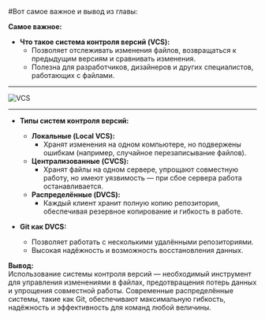 #Вот самое важное и вывод из главы:  

**Самое важное:**  
- **Что такое система контроля версий (VCS):**  
   - Позволяет отслеживать изменения файлов, возвращаться к предыдущим версиям и сравнивать изменения.  
   - Полезна для разработчиков, дизайнеров и других специалистов, работающих с файлами.
___
![VCS](https://git-scm.com/book/en/v2/images/local.png)
___

- **Типы систем контроля версий:**  
   - **Локальные (Local VCS):**  
     - Хранят изменения на одном компьютере, но подвержены ошибкам (например, случайное перезаписывание файлов).  
   - **Централизованные (CVCS):**  
     - Хранят файлы на одном сервере, упрощают совместную работу, но имеют уязвимость — при сбое сервера работа останавливается.  
   - **Распределённые (DVCS):**  
     - Каждый клиент хранит полную копию репозитория, обеспечивая резервное копирование и гибкость в работе.  

- **Git как DVCS:**  
   - Позволяет работать с несколькими удалёнными репозиториями.  
   - Высокая надёжность и возможность восстановления данных.  

**Вывод:**  
Использование системы контроля версий — необходимый инструмент для управления изменениями в файлах, предотвращения потерь данных и упрощения совместной работы. Современные распределённые системы, такие как Git, обеспечивают максимальную гибкость, надёжность и эффективность для команд любой величины.
